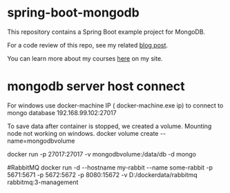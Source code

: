 # spring-boot-mongodb
This repository contains a Spring Boot example project for MongoDB.

For a code review of this repo, see my related [blog post](https://springframework.guru/3402-2/).

You can learn more about my courses [here](http://courses.springframework.guru/courses/) on my site.

# mongodb server host connect
For windows use docker-machine IP ( docker-machine.exe ip) to connect to mongo database 
192.168.99.102:27017

To save data after container is stopped, we created a volume. Mounting node not working on windows.
docker volume create --name=mongodbvolume

docker run -p 27017:27017 -v mongodbvolume:/data/db -d mongo

#RabbitMQ
docker run -d --hostname my-rabbit --name some-rabbit -p 5671:5671 -p 5672:5672 -p 8080:15672 -v D:/dockerdata/rabbitmq rabbitmq:3-management